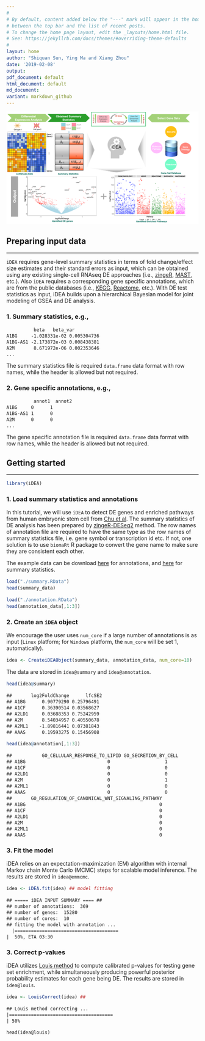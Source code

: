 ```yaml
---
#
# By default, content added below the "---" mark will appear in the home page
# between the top bar and the list of recent posts.
# To change the home page layout, edit the _layouts/home.html file.
# See: https://jekyllrb.com/docs/themes/#overriding-theme-defaults
#
layout: home
author: "Shiquan Sun, Ying Ma and Xiang Zhou"
date: '2019-02-08'
output:
pdf_document: default
html_document: default
md_document:
variant: markdown_github
---
```


![iDEA\_pipeline](MethodOverview.png)

## Preparing input data
------------

`iDEA` requires gene-level summary statistics in terms of fold change/effect size estimates and their standard errors as input, which can be obtained using any existing single-cell RNAseq DE approaches (i.e., [zingeR](https://genomebiology.biomedcentral.com/articles/10.1186/s13059-018-1406-4), [MAST](https://genomebiology.biomedcentral.com/articles/10.1186/s13059-015-0844-5), etc.). Also `iDEA` requires a corresponding gene specific annotations, which are from the public databases (i.e., [KEGG](https://www.genome.jp/kegg/), [Reactome](https://reactome.org/), etc.). With DE test statistics as input, iDEA builds upon a hierarchical Bayesian model for joint modeling of GSEA and DE analysis.

### 1. Summary statistics, e.g.,
```
          beta   beta_var
A1BG     -1.028331e-02 0.005304736
A1BG-AS1 -2.173872e-03 0.008438381
A2M       8.671972e-06 0.002353646
...
```
The summary statistics file is required `data.frame` data format with row names, while the header is allowed but not required.

### 2. Gene specific annotations,  e.g.,
```
          annot1  annot2
A1BG     0      1
A1BG-AS1 1      0
A2M      0      0
...
```
The gene specific annotation file is required `data.frame` data format with row names, while the header is allowed but not required.


<!--### 3. Raw counts and traits,
Alternatively, raw count matrix and traits are also allowed in iDEA to obtain the summary statistics from the existing differential expression analysis methods, such as zingeR. -->


## Getting started
-------------
```r
library(iDEA)
``` 

### 1. Load summary statistics and annotations
In this tutorial, we will use `iDEA` to detect DE genes and enriched pathways from human embryonic stem cell from [Chu et al](https://genomebiology.biomedcentral.com/articles/10.1186/s13059-016-1033-x). The summary statistics of DE analysis has been prepared by [zingeR-DESeq2](https://github.com/statOmics/zinbwaveZinger) method. The row names of annotation file are required to have the same type as the row names of summary statistics file, i.e. gene symbol or transcription id etc. If not, one solution is to use `biomaRt` R package to convert the gene name to make sure they are consistent each other.

The example data can be download [here](https://github.com/xzhoulab/iDEA/blob/master/data/annotation.RData) for annotations, and [here](https://github.com/xzhoulab/iDEA/blob/master/data/summary.RData) for summary statistics.

```r
load("./summary.RData")
head(summary_data)
```

```r
load("./annotation.RData")
head(annotation_data[,1:3])
```

### 2. Create an `iDEA` object
We encourage the user uses `num_core` if a large number of annotations is as input (`Linux` platform; for `Windows` platform, the `num_core` will be set 1, automatically). 

```r
idea <- CreateiDEAObject(summary_data, annotation_data, num_core=10)
```
The data are stored in `idea@summary` and `idea@annotation`.
```r
head(idea@summary)
```

```
##       log2FoldChange      lfcSE2
## A1BG      0.90779290 0.25796491
## A1CF      0.36390514 0.03568627
## A2LD1     0.03688353 0.75242959
## A2M       8.54034957 0.40550678
## A2ML1    -1.89816441 0.07381843
## AAAS      0.19593275 0.15456908
```

```r
head(idea@annotation[,1:3])
```
```
##           GO_CELLULAR_RESPONSE_TO_LIPID GO_SECRETION_BY_CELL
## A1BG                              0                    1
## A1CF                              0                    0
## A2LD1                             0                    0
## A2M                               0                    1
## A2ML1                             0                    0
## AAAS                              0                    0
##       GO_REGULATION_OF_CANONICAL_WNT_SIGNALING_PATHWAY
## A1BG                                                 0
## A1CF                                                 0
## A2LD1                                                0
## A2M                                                  0
## A2ML1                                                0
## AAAS                                                 0
```

### 3. Fit the model
iDEA relies on an expectation-maximization (EM) algorithm with internal Markov chain Monte Carlo (MCMC) steps for scalable model inference. The results are stored in `idea@emmcmc`.

```r
idea <- iDEA.fit(idea) ## model fitting
```

```
## ===== iDEA INPUT SUMMARY ==== ##
## number of annotations:  369 
## number of genes:  15280 
## number of cores:  10 
## fitting the model with annotation ... 
  |======================================                                       |  50%, ETA 03:30
```

### 3. Correct p-values
iDEA utilizes [Louis method](https://www.jstor.org/stable/2345828) to compute calibrated p-values for testing gene set enrichment, while simultaneously producing powerful posterior probability estimates for each gene being DE. The results are stored in `idea@louis`.

```r
idea <- LouisCorrect(idea) ## 
```

```
## Louis method correcting ...
|======================================                                       | 50%
```

```
head(idea@louis)
```
